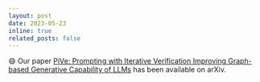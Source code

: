 ```yaml
---
layout: post
date: 2023-05-23
inline: true
related_posts: false
---
```


:smile: Our paper <a href="https://arxiv.org/abs/2305.12392">PiVe: Prompting with Iterative Verification Improving Graph-based Generative Capability of LLMs</a> has been available on arXiv.
